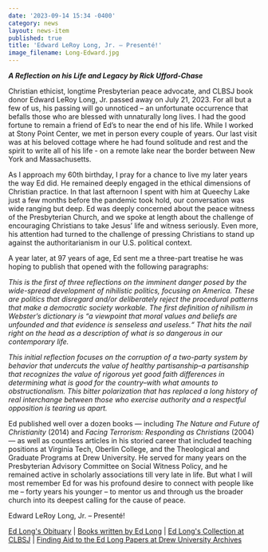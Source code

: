 ```yaml
---
date: '2023-09-14 15:34 -0400'
category: news
layout: news-item
published: true
title: 'Edward LeRoy Long, Jr. — Presenté!'
image_filename: Long-Edward.jpg
---
```

_**A Reflection on his Life and Legacy by Rick Ufford-Chase**_

Christian ethicist, longtime Presbyterian peace advocate, and CLBSJ book donor Edward LeRoy Long, Jr. passed away on July 21, 2023. For all but a few of us, his passing will go unnoticed – an unfortunate occurrence that befalls those who are blessed with unnaturally long lives. I had the good fortune to remain a friend of Ed’s to near the end of his life. While I worked at Stony Point Center, we met in person every couple of years. Our last visit was at his beloved cottage where he had found solitude and rest and the spirit to write all of his life - on a remote lake near the border between New York and Massachusetts. 

As I approach my 60th birthday, I pray for a chance to live my later years the way Ed did. He remained deeply engaged in the ethical dimensions of Christian practice. In that last afternoon I spent with him at Queechy Lake just a few months before the pandemic took hold, our conversation was wide ranging but deep. Ed was deeply concerned about the peace witness of the Presbyterian Church, and we spoke at length about the challenge of encouraging Christians to take Jesus’ life and witness seriously. Even more, his attention had turned to the challenge of pressing Christians to stand up against the authoritarianism in our U.S. political context.

A year later, at 97 years of age, Ed sent me a three-part treatise he was hoping to publish that opened with the following paragraphs:

_This is the first of three reflections on the imminent danger posed by the wide-spread development of nihilistic politics, focusing on America. These are politics that disregard and/or deliberately reject the procedural patterns that make a democratic society workable. The first definition of nihilism in Webster’s dictionary is “a viewpoint that moral values and beliefs are unfounded and that evidence is senseless and useless.“ That hits the nail right on the head as a description of what is so dangerous in our contemporary life._

_This initial reflection focuses on the corruption of a two-party system by behavior that undercuts the value of healthy partisanship–a partisanship that recognizes the value of rigorous yet good faith differences in determining what is good for the country–with what amounts to obstructionalism. This bitter polarization that has replaced a long history of real interchange between those who exercise authority and a respectful opposition is tearing us apart._

Ed published well over a dozen books — including _The Nature and Future of Christianity_ (2014) and _Facing Terrorism: Responding as Christians_ (2004) — as well as countless articles in his storied career that included teaching positions at Virginia Tech, Oberlin College, and the Theological and Graduate Programs at Drew University. He served for many years on the Presbyterian Advisory Committee on Social Witness Policy, and he remained active in scholarly associations till very late in life. But what I will most remember Ed for was his profound desire to connect with people like me – forty years his younger – to mentor us and through us the broader church into its deepest calling for the cause of peace.

Edward LeRoy Long, Jr. – Presenté!

[Ed Long's Obituary](https://www.dickenfuneralhome.com/obituary/Edward-LongJr)  |  [Books written by Ed Long](https://www.amazon.com/s?i=stripbooks&rh=p_27%3AEdward+LeRoy+Long+Jr.&s=relevancerank&text=Edward+LeRoy+Long+Jr.)   |   [Ed Long's Collection at CLBSJ](https://www.librarything.com/catalog/clbsj?tag=Long)   |   [Finding Aid to the Ed Long Papers at Drew University Archives](https://uknow.drew.edu/confluence/download/attachments/23298689/Long,Edward.pdf) 